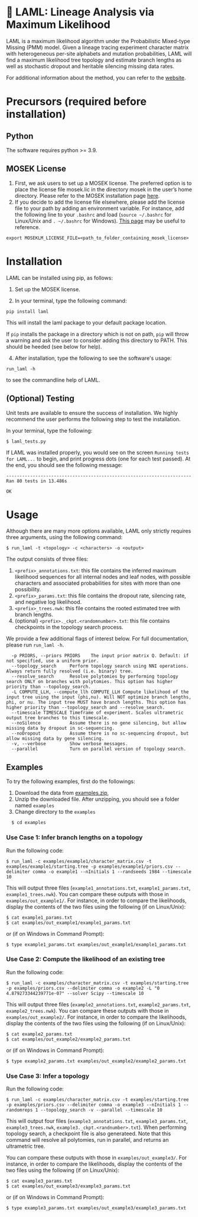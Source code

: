 # :camel: LAML: Lineage Analysis via Maximum Likelihood

LAML is a maximum likelihood algorithm under the Probabilistic Mixed-type Missing (PMM) model. Given a lineage tracing experiment character matrix with heterogeneous per-site alphabets and mutation probabilities, LAML will find a maximum likelihood tree topology and estimate branch lengths as well as stochastic dropout and heritable silencing missing data rates. 

For additional information about the method, you can refer to the [website](https://raphael-group.github.io/laml/).
# Precursors (required before installation)
## Python
The software requires python >= 3.9.
<!--Please note that if you're using a M1 Mac, you should use python >= 3.8.-->

## MOSEK License
1. First, we ask users to set up a MOSEK license. The preferred option is to place the license file mosek.lic in the directory mosek in the user’s home directory. Please refer to the MOSEK installation page [here](https://www.mosek.com/products/academic-licenses/).
2. If you decide to add the license file elsewhere, please add the license file to your path by adding an environment variable. For instance, add the following line to your `.bashrc` and load (`source ~/.bashrc` for Linux/Unix and `. ~/.bashrc` for Windows). [This page](https://docs.mosek.com/latest/licensing/client-setup.html) may be useful to reference.

```
export MOSEKLM_LICENSE_FILE=<path_to_folder_containing_mosek_license>
```

# Installation
LAML can be installed using pip, as follows:
1. Set up the MOSEK license. 

2. In your terminal, type the following command:
```
pip install laml 
```
This will install the laml package to your default package location. 
<!--If you would like to specify a separate installation location, you can use the flag: `--prefix="<your_preferred_install_dir>`, then set this prefix in your PATH and PYTHONPATH (see below for help).-->

If `pip` installs the package in a directory which is not on path, `pip` will throw a warning and ask the user to consider adding this directory to PATH. This should be heeded (see below for help).

4. After installation, type the following to see the software's usage:
```
run_laml -h
```
to see the commandline help of LAML.

## (Optional) Testing

Unit tests are available to ensure the success of installation. We highly recommend the user performs the following step to test the installation.

In your terminal, type the following:

```
$ laml_tests.py 
```
If LAML was installed properly, you would see on the screen `Running tests for LAML...` to begin, and print progress dots (one for each test passed). 
At the end, you should see the following message:
```
----------------------------------------------------------------------
Ran 80 tests in 13.486s

OK
```

# Usage
Although there are many more options available, LAML only strictly requires three arguments, using the following command:
```
$ run_laml -t <topology> -c <characters> -o <output> 
```

The output consists of three files: 

1. `<prefix>_annotations.txt`: this file contains the inferred maximum likelihood sequences for all internal nodes and leaf nodes, with possible characters and associated probabilities for sites with more than one possibility.
2. `<prefix>_params.txt`: this file contains the dropout rate, silencing rate, and negative log likelihood.
3. `<prefix>_trees.nwk`: this file contains the rooted estimated tree with branch lengths.
4. (optional) `<prefix>._ckpt.<randomnumber>.txt`: this file contains checkpoints in the topology search process.

We provide a few additional flags of interest below. For full documentation, please run `run_laml -h`. 
```
  -p PRIORS, --priors PRIORS    The input prior matrix Q. Default: if not specified, use a uniform prior.
  --topology_search     Perform topology search using NNI operations. Always return fully resolved (i.e. binary) tree.
  --resolve_search      Resolve polytomies by performing topology search ONLY on branches with polytomies. This option has higher priority than --topology_search.
  -L COMPUTE_LLH, --compute_llh COMPUTE_LLH Compute likelihood of the input tree using the input (phi,nu). Will NOT optimize branch lengths, phi, or nu. The input tree MUST have branch lengths. This option has higher priority than --topology_search and --resolve_search.
  --timescale TIMESCALE Timeframe of experiment. Scales ultrametric output tree branches to this timescale.
  --noSilence           Assume there is no gene silencing, but allow missing data by dropout in sc-sequencing.
  --noDropout           Assume there is no sc-sequencing dropout, but allow missing data by gene silencing.
  -v, --verbose         Show verbose messages.
  --parallel            Turn on parallel version of topology search.
```

## Examples
To try the following examples, first do the followings:
1. Download the data from [examples.zip](https://github.com/raphael-group/laml/tree/master/examples.zip),
2. Unzip the downloaded file. After unzipping, you should see a folder named ``examples``
4. Change directory to the ``examples``
```
  $ cd examples
```
### Use Case 1: Infer branch lengths on a topology
Run the following code:
```
$ run_laml -c examples/example1/character_matrix.csv -t examples/example1/starting.tree -p examples/example1/priors.csv --delimiter comma -o example1 --nInitials 1 --randseeds 1984 --timescale 10
```

This will output three files (`example1_annotations.txt`, `example1_params.txt`, `example1_trees.nwk`). You can compare these outputs with those in `examples/out_example1/`. For instance, in order to compare the likelihoods, display the contents of the two files using the following (if on Linux/Unix):
```
$ cat example1_params.txt
$ cat examples/out_example1/example1_params.txt
```
or (if on Windows in Command Prompt):
```
$ type example1_params.txt examples/out_example1/example1_params.txt
```

### Use Case 2: Compute the likelihood of an existing tree

Run the following code:
```
$ run_laml -c examples/character_matrix.csv -t examples/starting.tree -p examples/priors.csv --delimiter comma -o example2 -L "0 4.879273344239771e-07" --solver Scipy --timescale 10
```

This will output three files (`example2_annotations.txt`, `example2_params.txt`, `example2_trees.nwk`). You can compare these outputs with those in `examples/out_example2/`. For instance, in order to compare the likelihoods, display the contents of the two files using the following (if on Linux/Unix):
```
$ cat example2_params.txt
$ cat examples/out_example2/example2_params.txt
```
or (if on Windows in Command Prompt):
```
$ type example2_params.txt examples/out_example2/example2_params.txt
```

### Use Case 3: Infer a topology

Run the following code:
```
$ run_laml -c examples/character_matrix.csv -t examples/starting.tree -p examples/priors.csv --delimiter comma -o example3 --nInitials 1 --randomreps 1 --topology_search -v --parallel --timescale 10
```

This will output four files (`example3_annotations.txt`, `example3_params.txt`, `example3_trees.nwk`, `example3._ckpt.<randnumber>.txt`). When performing topology search, a checkpoint file is also generateed. Note that this command will resolve all polytomies, run in parallel, and returns an ultrametric tree.

You can compare these outputs with those in `examples/out_example3/`. For instance, in order to compare the likelihoods, display the contents of the two files using the following (if on Linux/Unix):
```
$ cat example3_params.txt
$ cat examples/out_example3/example3_params.txt
```
or (if on Windows in Command Prompt):
```
$ type example3_params.txt examples/out_example3/example3_params.txt


